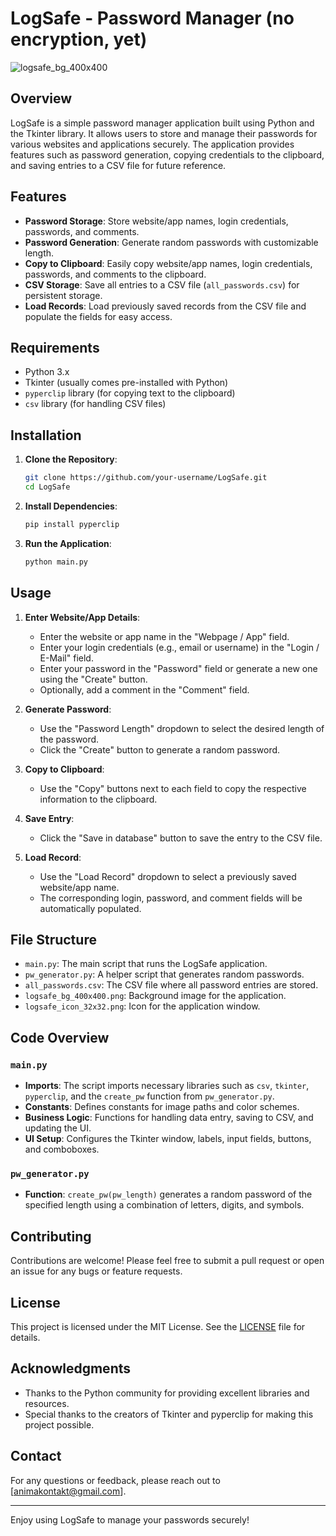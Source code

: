 # LogSafe - Password Manager (no encryption, yet)
![logsafe_bg_400x400](https://github.com/user-attachments/assets/ad0bcd2d-38d2-4633-9b06-20205d3a0d98)

## Overview

LogSafe is a simple password manager application built using Python and the Tkinter library. It allows users to store and manage their passwords for various websites and applications securely. The application provides features such as password generation, copying credentials to the clipboard, and saving entries to a CSV file for future reference.

## Features

- **Password Storage**: Store website/app names, login credentials, passwords, and comments.
- **Password Generation**: Generate random passwords with customizable length.
- **Copy to Clipboard**: Easily copy website/app names, login credentials, passwords, and comments to the clipboard.
- **CSV Storage**: Save all entries to a CSV file (`all_passwords.csv`) for persistent storage.
- **Load Records**: Load previously saved records from the CSV file and populate the fields for easy access.

## Requirements

- Python 3.x
- Tkinter (usually comes pre-installed with Python)
- `pyperclip` library (for copying text to the clipboard)
- `csv` library (for handling CSV files)

## Installation

1. **Clone the Repository**:
   ```bash
   git clone https://github.com/your-username/LogSafe.git
   cd LogSafe
   ```

2. **Install Dependencies**:
   ```bash
   pip install pyperclip
   ```

3. **Run the Application**:
   ```bash
   python main.py
   ```

## Usage

1. **Enter Website/App Details**:
   - Enter the website or app name in the "Webpage / App" field.
   - Enter your login credentials (e.g., email or username) in the "Login / E-Mail" field.
   - Enter your password in the "Password" field or generate a new one using the "Create" button.
   - Optionally, add a comment in the "Comment" field.

2. **Generate Password**:
   - Use the "Password Length" dropdown to select the desired length of the password.
   - Click the "Create" button to generate a random password.

3. **Copy to Clipboard**:
   - Use the "Copy" buttons next to each field to copy the respective information to the clipboard.

4. **Save Entry**:
   - Click the "Save in database" button to save the entry to the CSV file.

5. **Load Record**:
   - Use the "Load Record" dropdown to select a previously saved website/app name.
   - The corresponding login, password, and comment fields will be automatically populated.

## File Structure

- `main.py`: The main script that runs the LogSafe application.
- `pw_generator.py`: A helper script that generates random passwords.
- `all_passwords.csv`: The CSV file where all password entries are stored.
- `logsafe_bg_400x400.png`: Background image for the application.
- `logsafe_icon_32x32.png`: Icon for the application window.

## Code Overview

### `main.py`

- **Imports**: The script imports necessary libraries such as `csv`, `tkinter`, `pyperclip`, and the `create_pw` function from `pw_generator.py`.
- **Constants**: Defines constants for image paths and color schemes.
- **Business Logic**: Functions for handling data entry, saving to CSV, and updating the UI.
- **UI Setup**: Configures the Tkinter window, labels, input fields, buttons, and comboboxes.

### `pw_generator.py`

- **Function**: `create_pw(pw_length)` generates a random password of the specified length using a combination of letters, digits, and symbols.

## Contributing

Contributions are welcome! Please feel free to submit a pull request or open an issue for any bugs or feature requests.

## License

This project is licensed under the MIT License. See the [LICENSE](LICENSE) file for details.

## Acknowledgments

- Thanks to the Python community for providing excellent libraries and resources.
- Special thanks to the creators of Tkinter and pyperclip for making this project possible.

## Contact

For any questions or feedback, please reach out to [animakontakt@gmail.com].

---

Enjoy using LogSafe to manage your passwords securely!
